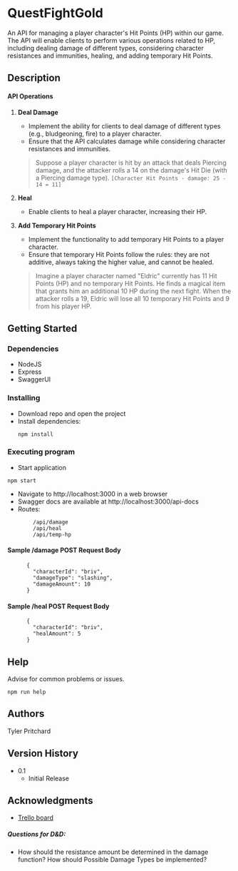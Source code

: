 # QuestFightGold

An API for managing a player character's Hit Points (HP) within our game. The API will enable clients to perform various operations related to HP, including dealing damage of different types, considering character resistances and immunities, healing, and adding temporary Hit Points.

## Description

#### API Operations
1. **Deal Damage**
    - Implement the ability for clients to deal damage of different types (e.g., bludgeoning, fire) to a player character.
    - Ensure that the API calculates damage while considering character resistances and immunities.

    > Suppose a player character is hit by an attack that deals Piercing damage, and the attacker rolls a 14 on the damage's Hit Die (with a Piercing damage type). `[Character Hit Points - damage: 25 - 14 = 11]`


2. **Heal**
    - Enable clients to heal a player character, increasing their HP.


3. **Add Temporary Hit Points**
    - Implement the functionality to add temporary Hit Points to a player character.
    - Ensure that temporary Hit Points follow the rules: they are not additive, always taking the higher value, and cannot be healed.

    > Imagine a player character named "Eldric" currently has 11 Hit Points (HP) and no temporary Hit Points. He finds a magical item that grants him an additional 10 HP during the next fight. When the attacker rolls a 19, Eldric will lose all 10 temporary Hit Points and 9 from his player HP.

## Getting Started

### Dependencies

* NodeJS
* Express
* SwaggerUI

### Installing

* Download repo and open the project 
* Install dependencies:
    ```
    npm install
    ```

### Executing program

* Start application
```
npm start
```
* Navigate to http://localhost:3000 in a web browser
* Swagger docs are available at http://localhost:3000/api-docs
* Routes:
```
        /api/damage
        /api/heal
        /api/temp-hp
```

#### Sample /damage POST Request Body
```
      {
        "characterId": "briv",
        "damageType": "slashing",
        "damageAmount": 10
      }
```

#### Sample /heal POST Request Body
```
      {
        "characterId": "briv",
        "healAmount": 5
      }
```

## Help

Advise for common problems or issues.
```
npm run help
```

## Authors

Tyler Pritchard  


## Version History

* 0.1
    * Initial Release


## Acknowledgments

* [Trello board](https://trello.com/invite/b/QW1cz0oh/ATTI161b7305bb6178bc21e1b163ea1d3c26703A921B/questfightgold)



##### Questions for D&D:

* How should the resistance amount be determined in the damage function?  How should Possible Damage Types be implemented?